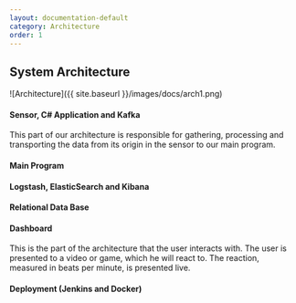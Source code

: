 ```yaml
---
layout: documentation-default
category: Architecture
order: 1
---
```


## System Architecture

![Architecture]({{ site.baseurl }}/images/docs/arch1.png)

#### Sensor, C# Application and Kafka

This part of our architecture is responsible for gathering, processing and transporting the data from its origin in the sensor to our main program.

#### Main Program

#### Logstash, ElasticSearch and Kibana

#### Relational Data Base

#### Dashboard

This is the part of the architecture that the user interacts with. The user is presented to a video or game, which he will react to. The reaction, measured in beats per minute, is presented live.

#### Deployment (Jenkins and Docker)